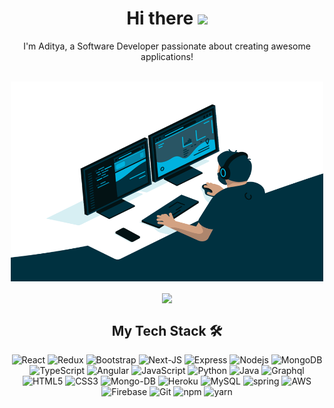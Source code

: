 <h1 align="center"> Hi there <img src="https://media.giphy.com/media/hvRJCLFzcasrR4ia7z/giphy.gif" width="25px"> </h1>

<div align="center" width="100%"> I'm Aditya, a Software Developer passionate about creating awesome applications! </div>
<div align="center" width="100%"> </div>
<br>

<p align="center">
  <img alt="GIF"  src="./code.gif" width="500" height="320" />
</p>



<p align="center">
  <a href="https://github.com/aditya2305">
    <img align="center" src="https://github-readme-stats.vercel.app/api?username=aditya2305&hide=issues&count_private=true&show_icons=true&theme=react&include_all_commits=1"/>
  </a>
</p>

<h2 align="center">My Tech Stack 🛠️</h2>
<div align="center" width="100%">

![React](https://img.shields.io/badge/-React-333333?style=for-the-badge&logo=react&logoColor=61dbfb)
![Redux](https://img.shields.io/badge/Redux-333333?style=for-the-badge&logo=redux&logoColor=61dbfb)
![Bootstrap](https://img.shields.io/badge/Bootstrap-333333?style=for-the-badge&logo=bootstrap&logoColor=61dbfb)
![Next-JS](https://img.shields.io/badge/-NextJS-333333?style=for-the-badge&logo=next.js&logoColor=61dbfb)
![Express](https://img.shields.io/badge/-Express-333333?style=for-the-badge&logo=express&logoColor=61dbfb)
![Nodejs](https://img.shields.io/badge/-Node.JS-333333?style=for-the-badge&logo=node.js&logoColor=61dbfb)
![MongoDB](https://img.shields.io/badge/-MongoDB-333333?style=for-the-badge&logo=mongodb&logoColor=61dbfb)
![TypeScript](https://img.shields.io/badge/-Typescript-333333?style=for-the-badge&logo=typescript&logoColor=61dbfb)
![Angular](https://img.shields.io/badge/-Angular-333333?style=for-the-badge&logo=angular&logoColor=61dbfb)
![JavaScript](https://img.shields.io/badge/-Javascript-333333?style=for-the-badge&logo=javascript&logoColor=61dbfb)
![Python](https://img.shields.io/badge/-Python-333333?style=for-the-badge&logo=python&logoColor=61dbfb)
![Java](https://img.shields.io/badge/-Java-333333?style=for-the-badge&logo=java&logoColor=61dbfb)
![Graphql](https://img.shields.io/badge/-Graphql-333333?style=for-the-badge&logo=graphql&logoColor=61dbfb)
![HTML5](https://img.shields.io/badge/-HTML-333333?style=for-the-badge&logo=html5&logoColor=61dbfb)
![CSS3](https://img.shields.io/badge/-CSS-333333?style=for-the-badge&logo=css3&logoColor=61dbfb)
![Mongo-DB](https://img.shields.io/badge/-MongoDB-333333?style=for-the-badge&logo=mongodb&logoColor=61dbfb)
![Heroku](https://img.shields.io/badge/Heroku-333333?style=for-the-badge&logo=heroku&logoColor=61dbfb)
![MySQL](https://img.shields.io/badge/-MySQL-333333?style=for-the-badge&logo=mysql&logoColor=61dbfb)
![spring](https://img.shields.io/badge/Spring-333333?style=for-the-badge&logo=spring&logoColor=61dbfb)
![AWS](https://img.shields.io/badge/-AWS-333333?style=for-the-badge&logo=amazon&logoColor=61dbfb)
![Firebase](https://img.shields.io/badge/-Firebase-333333?style=for-the-badge&logo=firebase&logoColor=61dbfb)
![Git](https://img.shields.io/badge/-Git-333333?style=for-the-badge&logo=git&logoColor=61dbfb)
![npm](https://img.shields.io/badge/-NPM-333333?style=for-the-badge&logo=npm&logoColor=61dbfb)
![yarn](https://img.shields.io/badge/-Yarn-333333?style=for-the-badge&logo=yarn&logoColor=61dbfb)

</div>
